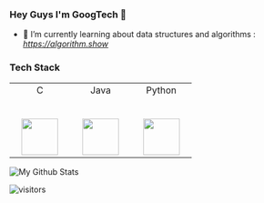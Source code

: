 ### Hey Guys I'm GoogTech 👋
- 🌱 I’m currently learning about data structures and algorithms : *https://algorithm.show*

### Tech Stack

<table>
  <tbody>
    <tr valign="top">
      <td width="25%" align="center">
        <span>C</span><br><br><br>
        <img height="64px" src="https://cdn.svgporn.com/logos/c.svg">
      </td>
      <td width="25%" align="center">
        <span>Java</span><br><br><br>
        <img height="64px" src="https://cdn.svgporn.com/logos/java.svg">
      </td>
      <td width="25%" align="center">
        <span>Python</span><br><br><br>
        <img height="64px" src="https://cdn.svgporn.com/logos/python.svg">
      </td>
    </tr>
      </tbody>
</table>

![My Github Stats](https://github-readme-stats.vercel.app/api?username=YUbuntu0109&show_icons=true&hide_border=true)

<!--
**YUbuntu0109/YUbuntu0109** is a ✨ _special_ ✨ repository because its `README.md` (this file) appears on your GitHub profile.

Here are some ideas to get you started:

- 🔭 I’m currently working on ...
- 🌱 I’m currently learning ...
- 👯 I’m looking to collaborate on ...
- 🤔 I’m looking for help with ...
- 💬 Ask me about ...
- 📫 How to reach me: ...
- 😄 Pronouns: ...
- ⚡ Fun fact: ...
-->

![visitors](https://visitor-badge.glitch.me/badge?page_id=YUbuntu0109.YUbuntu0109)
